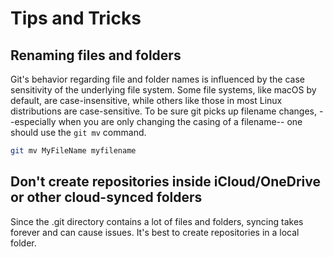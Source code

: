 # Tips and Tricks

## Renaming files and folders

Git's behavior regarding file and folder names is influenced by the case sensitivity of the underlying file system. Some file systems, like macOS by default, are case-insensitive, while others like those in most Linux distributions are case-sensitive. To be sure git picks up filename changes, --especially when you are only changing the casing of a filename-- one should use the `git mv` command.

```bash
git mv MyFileName myfilename
```

## Don't create repositories inside iCloud/OneDrive or other cloud-synced folders

Since the .git directory contains a lot of files and folders, syncing takes forever and can cause issues. It's best to create repositories in a local folder.
